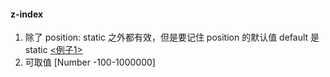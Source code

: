 #### z-index 

1. 除了 position: static 之外都有效，但是要记住 position 的默认值 default 是 static [<例子1>](/items/code/analyze/1#css_base_link1)
1. 可取值 [Number -100-1000000]
